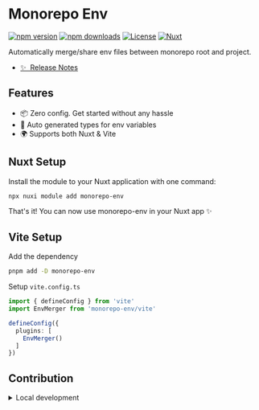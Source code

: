 # Monorepo Env

[![npm version][npm-version-src]][npm-version-href]
[![npm downloads][npm-downloads-src]][npm-downloads-href]
[![License][license-src]][license-href]
[![Nuxt][nuxt-src]][nuxt-href]

Automatically merge/share env files between monorepo root and project.

- [✨ &nbsp;Release Notes](/CHANGELOG.md)
<!-- - [🏀 Online playground](https://stackblitz.com/github/your-org/monorepo-env?file=playground%2Fapp.vue) -->
<!-- - [📖 &nbsp;Documentation](https://example.com) -->

## Features

<!-- Highlight some of the features your module provide here -->
- 📦 Zero config. Get started without any hassle
- 📃 Auto generated types for env variables
- 🌍 Supports both Nuxt & Vite

## Nuxt Setup

Install the module to your Nuxt application with one command:

```bash
npx nuxi module add monorepo-env
```

That's it! You can now use monorepo-env in your Nuxt app ✨

## Vite Setup

Add the dependency

```bash
pnpm add -D monorepo-env
```

Setup `vite.config.ts`

```ts
import { defineConfig } from 'vite'
import EnvMerger from 'monorepo-env/vite'

defineConfig({
  plugins: [
    EnvMerger()
  ]
})
```

## Contribution

<details>
  <summary>Local development</summary>

  ```bash
  # Install dependencies
  npm install

  # Generate type stubs
  npm run dev:prepare

  # Develop with the playground
  npm run dev

  # Build the playground
  npm run dev:build

  # Run ESLint
  npm run lint

  # Run Vitest
  npm run test
  npm run test:watch

  # Release new version
  npm run release
  ```

</details>

<!-- Badges -->
[npm-version-src]: https://img.shields.io/npm/v/monorepo-env/latest.svg?style=flat&colorA=020420&colorB=00DC82
[npm-version-href]: https://npmjs.com/package/monorepo-env

[npm-downloads-src]: https://img.shields.io/npm/dm/monorepo-env.svg?style=flat&colorA=020420&colorB=00DC82
[npm-downloads-href]: https://npmjs.com/package/monorepo-env

[license-src]: https://img.shields.io/npm/l/monorepo-env.svg?style=flat&colorA=020420&colorB=00DC82
[license-href]: https://npmjs.com/package/monorepo-env

[nuxt-src]: https://img.shields.io/badge/Nuxt-020420?logo=nuxt.js
[nuxt-href]: https://nuxt.com

